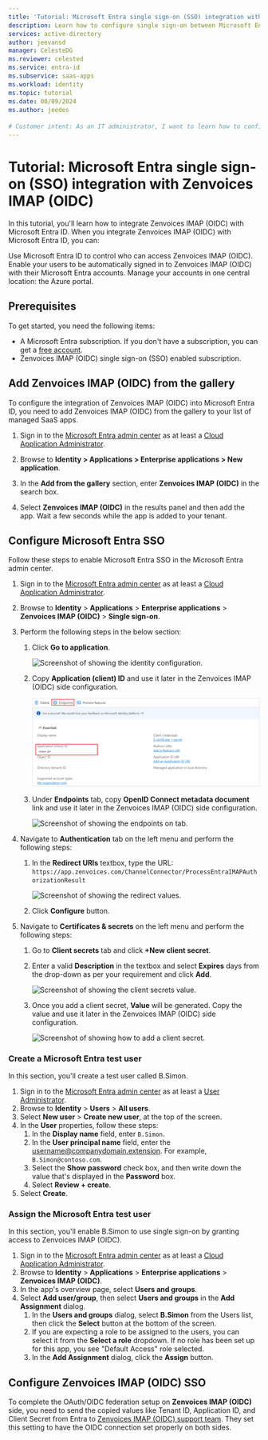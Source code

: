```yaml
---
title: 'Tutorial: Microsoft Entra single sign-on (SSO) integration with Zenvoices IMAP (OIDC)'
description: Learn how to configure single sign-on between Microsoft Entra and Zenvoices IMAP (OIDC).
services: active-directory
author: jeevansd
manager: CelesteDG
ms.reviewer: celested
ms.service: entra-id
ms.subservice: saas-apps
ms.workload: identity
ms.topic: tutorial
ms.date: 08/09/2024
ms.author: jeedes

# Customer intent: As an IT administrator, I want to learn how to configure single sign-on between Microsoft Entra ID and Zenvoices IMAP (OIDC) so that I can control who has access to Zenvoices IMAP (OIDC), enable automatic sign-in with Microsoft Entra accounts, and manage my accounts in one central location.
---
```


# Tutorial: Microsoft Entra single sign-on (SSO) integration with Zenvoices IMAP (OIDC)

In this tutorial, you'll learn how to integrate Zenvoices IMAP (OIDC) with Microsoft Entra ID. When you integrate Zenvoices IMAP (OIDC) with Microsoft Entra ID, you can:

Use Microsoft Entra ID to control who can access Zenvoices IMAP (OIDC).
Enable your users to be automatically signed in to Zenvoices IMAP (OIDC) with their Microsoft Entra accounts.
Manage your accounts in one central location: the Azure portal.

## Prerequisites

To get started, you need the following items:

* A Microsoft Entra subscription. If you don't have a subscription, you can get a [free account](https://azure.microsoft.com/free/).
* Zenvoices IMAP (OIDC) single sign-on (SSO) enabled subscription.

## Add Zenvoices IMAP (OIDC) from the gallery

To configure the integration of Zenvoices IMAP (OIDC) into Microsoft Entra ID, you need to add Zenvoices IMAP (OIDC) from the gallery to your list of managed SaaS apps.

1. Sign in to the [Microsoft Entra admin center](https://entra.microsoft.com) as at least a [Cloud Application Administrator](~/identity/role-based-access-control/permissions-reference.md#cloud-application-administrator).

1. Browse to **Identity > Applications > Enterprise applications > New application**.

1. In the **Add from the gallery** section, enter **Zenvoices IMAP (OIDC)** in the search box.

1. Select **Zenvoices IMAP (OIDC)** in the results panel and then add the app. Wait a few seconds while the app is added to your tenant.

## Configure Microsoft Entra SSO

Follow these steps to enable Microsoft Entra SSO in the Microsoft Entra admin center.

1. Sign in to the [Microsoft Entra admin center](https://entra.microsoft.com) as at least a [Cloud Application Administrator](~/identity/role-based-access-control/permissions-reference.md#cloud-application-administrator).

1. Browse to **Identity** > **Applications** > **Enterprise applications** > **Zenvoices IMAP (OIDC)** > **Single sign-on**.

1. Perform the following steps in the below section:

    1. Click **Go to application**.

        ![Screenshot of showing the identity configuration.](common/go-to-application.png)

    1. Copy **Application (client) ID** and use it later in the Zenvoices IMAP (OIDC) side configuration.

        ![Screenshot of application client values.](common/application-id.png)

    1. Under **Endpoints** tab, copy **OpenID Connect metadata document** link and use it later in the Zenvoices IMAP (OIDC) side configuration.

        ![Screenshot of showing the endpoints on tab.](common/endpoints.png)

1. Navigate to **Authentication** tab on the left menu and perform the following steps:

    1. In the **Redirect URIs** textbox, type the URL:
    `https://app.zenvoices.com/ChannelConnector/ProcessEntraIMAPAuthorizationResult`

        ![Screenshot of showing the redirect values.](common/redirect.png)

    1. Click **Configure** button.

1. Navigate to **Certificates & secrets** on the left menu and perform the following steps:

    1. Go to **Client secrets** tab and click **+New client secret**.
    1. Enter a valid **Description** in the textbox and select **Expires** days from the drop-down as per your requirement and click **Add**.

        ![Screenshot of showing the client secrets value.](common/client-secret.png)

    1. Once you add a client secret, **Value** will be generated. Copy the value and use it later in the Zenvoices IMAP (OIDC) side configuration.

        ![Screenshot of showing how to add a client secret.](common/client.png)

### Create a Microsoft Entra test user

In this section, you'll create a test user called B.Simon.

1. Sign in to the [Microsoft Entra admin center](https://entra.microsoft.com) as at least a [User Administrator](~/identity/role-based-access-control/permissions-reference.md#user-administrator).
1. Browse to **Identity** > **Users** > **All users**.
1. Select **New user** > **Create new user**, at the top of the screen.
1. In the **User** properties, follow these steps:
   1. In the **Display name** field, enter `B.Simon`.  
   1. In the **User principal name** field, enter the username@companydomain.extension. For example, `B.Simon@contoso.com`.
   1. Select the **Show password** check box, and then write down the value that's displayed in the **Password** box.
   1. Select **Review + create**.
1. Select **Create**.

### Assign the Microsoft Entra test user

In this section, you'll enable B.Simon to use single sign-on by granting access to Zenvoices IMAP (OIDC).

1. Sign in to the [Microsoft Entra admin center](https://entra.microsoft.com) as at least a [Cloud Application Administrator](~/identity/role-based-access-control/permissions-reference.md#cloud-application-administrator).
1. Browse to **Identity** > **Applications** > **Enterprise applications** > **Zenvoices IMAP (OIDC)**.
1. In the app's overview page, select **Users and groups**.
1. Select **Add user/group**, then select **Users and groups** in the **Add Assignment** dialog.
   1. In the **Users and groups** dialog, select **B.Simon** from the Users list, then click the **Select** button at the bottom of the screen.
   1. If you are expecting a role to be assigned to the users, you can select it from the **Select a role** dropdown. If no role has been set up for this app, you see "Default Access" role selected.
   1. In the **Add Assignment** dialog, click the **Assign** button.

## Configure Zenvoices IMAP (OIDC) SSO

To complete the OAuth/OIDC federation setup on **Zenvoices IMAP (OIDC)** side, you need to send the copied values like  Tenant ID, Application ID, and Client Secret from Entra to [Zenvoices IMAP (OIDC) support team](mailto:info@zenvoices.com). They set this setting to have the OIDC connection set properly on both sides.